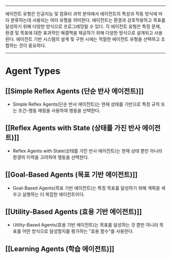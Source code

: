 
---
에이전트 유형은 인공지능 및 컴퓨터 과학 분야에서 에이전트의 특성과 작동 방식에 따라 분류하는데 사용되는 여러 유형을 의미한다. 에이전트는 환경과 상호작용하고 목표를 달성하기 위해 다양한 방식으로 프로그래밍될 수 있다.
각 에이전트 유형은 특정 문제, 환경 및 목표에 대한 표과적인 해결책을 제공하기 위해 다양한 방식으로 설계되고 사용된다. 에이전트 기반 시스템의 설계 및 구현 시에는 적절한 에이전트 유형을 선택하고 조합하는 것이 중요하다.

---
# Agent Types
## [[Simple Reflex Agents (단순 반사 에이전트)]]
- Simple Reflex Agents(단순 반사 에이전트)는 현재 상태를 기반으로 특정 규칙 또는 조건-행동 매핑을 사용하여 행동을 선택한다.
## [[Reflex Agents with State (상태를 가진 반사 에이전트)]]
- Reflex Agents with State(상태를 가진 반사 에이전트)는 현재 상태 뿐만 아니라 환경의 이력을 고려하여 행동을 선택한다.
## [[Goal-Based Agents (목표 기반 에이전트)]]
- Goal-Based Agents(목표 기반 에이전트)는 특정 목표를 달성하기 위해 계획을 세우고 실행하는 더 복잡한 에이전트이다.
## [[Utility-Based Agents (효용 기반 에이전트)]]
- Utility-Based Agents(효용 기반 에이전트)는 목표를 달성하는 것 뿐만 아니라 목표를 어떤 방식으로 달성할지를 평가하는 "효용 함수"를 사용한다.
## [[Learning Agents (학습 에이전트)]]